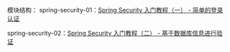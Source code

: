 模块结构：
spring-security-01：[Spring Security 入门教程（一） - 简单的登录认证](https://www.jianshu.com/p/fa8c3dd4697d)

spring-security-02：[Spring Security 入门教程（二） - 基于数据库信息进行验证](https://www.jianshu.com/p/88a64cc025ac)

